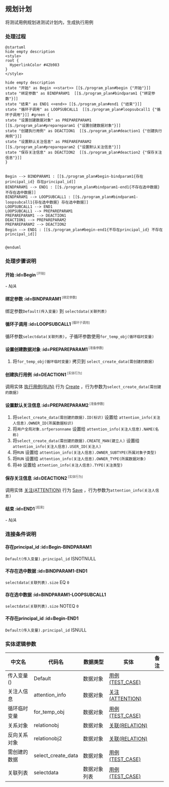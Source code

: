 ## 规划计划 <!-- {docsify-ignore-all} -->

   将测试用例规划进测试计划内，生成执行用例

### 处理过程

```plantuml
@startuml
hide empty description
<style>
root {
  HyperlinkColor #42b983
}
</style>

hide empty description
state "开始" as Begin <<start>> [[$./program_plan#begin {"开始"}]]
state "绑定参数" as BINDPARAM1  [[$./program_plan#bindparam1 {"绑定参数"}]]
state "结束" as END1 <<end>> [[$./program_plan#end1 {"结束"}]]
state "循环子调用" as LOOPSUBCALL1  [[$./program_plan#loopsubcall1 {"循环子调用"}]] #green {
state "设置创建数据对象" as PREPAREPARAM1  [[$./program_plan#prepareparam1 {"设置创建数据对象"}]]
state "创建执行用例" as DEACTION1  [[$./program_plan#deaction1 {"创建执行用例"}]]
state "设置默认关注信息" as PREPAREPARAM2  [[$./program_plan#prepareparam2 {"设置默认关注信息"}]]
state "保存关注信息" as DEACTION2  [[$./program_plan#deaction2 {"保存关注信息"}]]
}


Begin --> BINDPARAM1 : [[$./program_plan#begin-bindparam1{存在principal_id} 存在principal_id]]
BINDPARAM1 --> END1 : [[$./program_plan#bindparam1-end1{不存在选中数据} 不存在选中数据]]
BINDPARAM1 --> LOOPSUBCALL1 : [[$./program_plan#bindparam1-loopsubcall1{存在选中数据} 存在选中数据]]
LOOPSUBCALL1 --> END1
LOOPSUBCALL1 --> PREPAREPARAM1
PREPAREPARAM1 --> DEACTION1
DEACTION1 --> PREPAREPARAM2
PREPAREPARAM2 --> DEACTION2
Begin --> END1 : [[$./program_plan#begin-end1{不存在principal_id} 不存在principal_id]]


@enduml
```


### 处理步骤说明

#### 开始 :id=Begin<sup class="footnote-symbol"> <font color=gray size=1>[开始]</font></sup>



*- N/A*
#### 绑定参数 :id=BINDPARAM1<sup class="footnote-symbol"> <font color=gray size=1>[绑定参数]</font></sup>



绑定参数`Default(传入变量)` 到 `selectdata(关联列表)`
#### 循环子调用 :id=LOOPSUBCALL1<sup class="footnote-symbol"> <font color=gray size=1>[循环子调用]</font></sup>



循环参数`selectdata(关联列表)`，子循环参数使用`for_temp_obj(循环临时变量)`
#### 设置创建数据对象 :id=PREPAREPARAM1<sup class="footnote-symbol"> <font color=gray size=1>[准备参数]</font></sup>



1. 将`for_temp_obj(循环临时变量)` 拷贝到  `select_create_data(需创建的数据)`

#### 创建执行用例 :id=DEACTION1<sup class="footnote-symbol"> <font color=gray size=1>[实体行为]</font></sup>



调用实体 [执行用例(RUN)](module/TestMgmt/run.md) 行为 [Create](module/TestMgmt/run#行为) ，行为参数为`select_create_data(需创建的数据)`

#### 设置默认关注信息 :id=PREPAREPARAM2<sup class="footnote-symbol"> <font color=gray size=1>[准备参数]</font></sup>



1. 将`select_create_data(需创建的数据).ID(标识)` 设置给  `attention_info(关注人信息).OWNER_ID(所属数据标识)`
2. 将`用户全局对象.srfpersonname` 设置给  `attention_info(关注人信息).NAME(名称)`
3. 将`select_create_data(需创建的数据).CREATE_MAN(建立人)` 设置给  `attention_info(关注人信息).USER_ID(关注人)`
4. 将`RUN` 设置给  `attention_info(关注人信息).OWNER_SUBTYPE(所属对象子类型)`
5. 将`RUN` 设置给  `attention_info(关注人信息).OWNER_TYPE(所属数据对象)`
6. 将`40` 设置给  `attention_info(关注人信息).TYPE(关注类型)`

#### 保存关注信息 :id=DEACTION2<sup class="footnote-symbol"> <font color=gray size=1>[实体行为]</font></sup>



调用实体 [关注(ATTENTION)](module/Base/attention.md) 行为 [Save](module/Base/attention#行为) ，行为参数为`attention_info(关注人信息)`

#### 结束 :id=END1<sup class="footnote-symbol"> <font color=gray size=1>[结束]</font></sup>



*- N/A*


### 连接条件说明
#### 存在principal_id :id=Begin-BINDPARAM1

`Default(传入变量).principal_id` ISNOTNULL
#### 不存在选中数据 :id=BINDPARAM1-END1

`selectdata(关联列表).size` EQ `0`
#### 存在选中数据 :id=BINDPARAM1-LOOPSUBCALL1

`selectdata(关联列表).size` NOTEQ `0`
#### 不存在principal_id :id=Begin-END1

`Default(传入变量).principal_id` ISNULL


### 实体逻辑参数

|    中文名   |    代码名    |  数据类型    |  实体   |备注 |
| --------| --------| -------- | -------- | --------   |
|传入变量(<i class="fa fa-check"/></i>)|Default|数据对象|[用例(TEST_CASE)](module/TestMgmt/test_case.md)||
|关注人信息|attention_info|数据对象|[关注(ATTENTION)](module/Base/attention.md)||
|循环临时变量|for_temp_obj|数据对象|[用例(TEST_CASE)](module/TestMgmt/test_case.md)||
|关系对象|relationobj|数据对象|[关联(RELATION)](module/Base/relation.md)||
|反向关系对象|relationobj2|数据对象|[关联(RELATION)](module/Base/relation.md)||
|需创建的数据|select_create_data|数据对象|[用例(TEST_CASE)](module/TestMgmt/test_case.md)||
|关联列表|selectdata|数据对象列表|[用例(TEST_CASE)](module/TestMgmt/test_case.md)||
